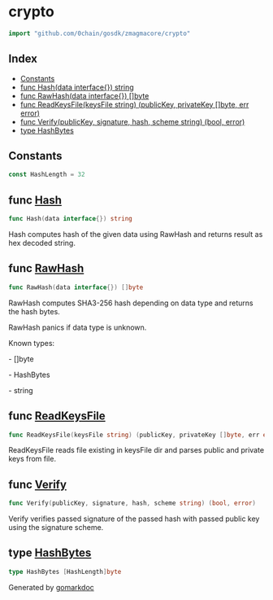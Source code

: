 <!-- Code generated by gomarkdoc. DO NOT EDIT -->

# crypto

```go
import "github.com/0chain/gosdk/zmagmacore/crypto"
```

## Index

- [Constants](<#constants>)
- [func Hash\(data interface\{\}\) string](<#Hash>)
- [func RawHash\(data interface\{\}\) \[\]byte](<#RawHash>)
- [func ReadKeysFile\(keysFile string\) \(publicKey, privateKey \[\]byte, err error\)](<#ReadKeysFile>)
- [func Verify\(publicKey, signature, hash, scheme string\) \(bool, error\)](<#Verify>)
- [type HashBytes](<#HashBytes>)


## Constants

<a name="HashLength"></a>

```go
const HashLength = 32
```

<a name="Hash"></a>
## func [Hash](<https://github.com/0chain/gosdk/blob/doc/initial/zmagmacore/crypto/hash.go#L14>)

```go
func Hash(data interface{}) string
```

Hash computes hash of the given data using RawHash and returns result as hex decoded string.

<a name="RawHash"></a>
## func [RawHash](<https://github.com/0chain/gosdk/blob/doc/initial/zmagmacore/crypto/hash.go#L29>)

```go
func RawHash(data interface{}) []byte
```

RawHash computes SHA3\-256 hash depending on data type and returns the hash bytes.

RawHash panics if data type is unknown.

Known types:

\- \[\]byte

\- HashBytes

\- string

<a name="ReadKeysFile"></a>
## func [ReadKeysFile](<https://github.com/0chain/gosdk/blob/doc/initial/zmagmacore/crypto/keys.go#L14>)

```go
func ReadKeysFile(keysFile string) (publicKey, privateKey []byte, err error)
```

ReadKeysFile reads file existing in keysFile dir and parses public and private keys from file.

<a name="Verify"></a>
## func [Verify](<https://github.com/0chain/gosdk/blob/doc/initial/zmagmacore/crypto/keys.go#L53>)

```go
func Verify(publicKey, signature, hash, scheme string) (bool, error)
```

Verify verifies passed signature of the passed hash with passed public key using the signature scheme.

<a name="HashBytes"></a>
## type [HashBytes](<https://github.com/0chain/gosdk/blob/doc/initial/zmagmacore/crypto/hash.go#L11>)



```go
type HashBytes [HashLength]byte
```

Generated by [gomarkdoc](<https://github.com/princjef/gomarkdoc>)
